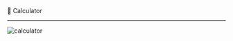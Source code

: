 🔢 Calculator

---

![calculator](https://user-images.githubusercontent.com/74858329/119816099-f95f4480-bef4-11eb-8ec7-02bf24ee0686.gif)

